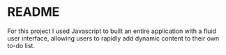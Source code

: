 # README

For this project I used Javascript to built an entire application with a fluid user interface, allowing users to rapidly add dynamic content to their own to-do list.


